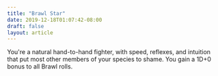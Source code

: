 ```yaml
---
title: "Brawl Star"
date: 2019-12-18T01:07:42-08:00
draft: false
layout: article
---
```


You're a natural hand-to-hand fighter, with speed, reflexes, and intuition that put most other members of your species to shame. You gain a 1D+0 bonus to all Brawl rolls.